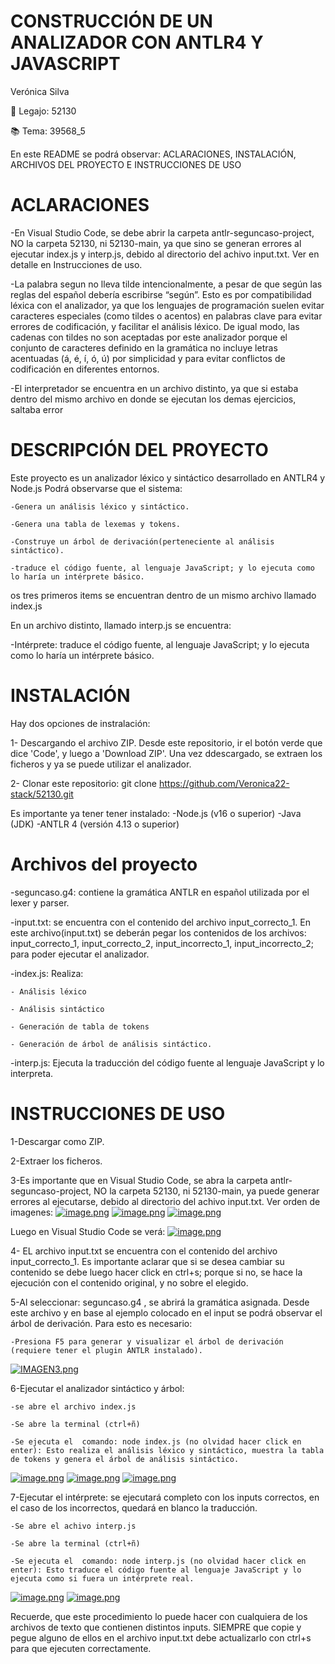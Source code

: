 # CONSTRUCCIÓN DE UN ANALIZADOR CON ANTLR4 Y JAVASCRIPT
Verónica Silva

📌 Legajo: 52130

📚 Tema: 39568_5

En este README se podrá observar: ACLARACIONES, INSTALACIÓN, ARCHIVOS DEL PROYECTO E INSTRUCCIONES DE USO

# ACLARACIONES

-En Visual Studio Code, se debe abrir la carpeta antlr-seguncaso-project, NO la carpeta 52130, ni 52130-main, ya que sino se generan errores al ejecutar index.js y interp.js, debido al directorio del achivo input.txt. Ver en detalle en Instrucciones de uso.

-La palabra  segun no lleva tilde intencionalmente, a pesar de que según las reglas del español debería escribirse “según”. Esto es por compatibilidad léxica con el analizador, ya que los lenguajes de programación suelen evitar caracteres especiales (como tildes o acentos) en palabras clave para evitar errores de codificación, y facilitar el análisis léxico. De igual modo, las cadenas con tildes no son aceptadas por este analizador porque el conjunto de caracteres definido en la gramática no incluye letras acentuadas (á, é, í, ó, ú) por simplicidad y para evitar conflictos de codificación en diferentes entornos.

-El interpretador se encuentra en un archivo distinto, ya que si estaba dentro del mismo archivo en donde se ejecutan los demas ejercicios, saltaba error

# DESCRIPCIÓN DEL PROYECTO
Este proyecto es un analizador léxico y sintáctico desarrollado en ANTLR4 y Node.js
Podrá observarse que el sistema:

	-Genera un análisis léxico y sintáctico.

	-Genera una tabla de lexemas y tokens.

	-Construye un árbol de derivación(perteneciente al análisis sintáctico).
 
 	-traduce el código fuente, al lenguaje JavaScript; y lo ejecuta como lo haría un intérprete básico.

os tres primeros items se encuentran dentro de un mismo archivo llamado index.js

En un archivo distinto, llamado interp.js se encuentra:

-Intérprete: traduce el código fuente, al lenguaje JavaScript; y lo ejecuta como lo haría un intérprete básico.


# INSTALACIÓN
Hay dos opciones de instralación:

1- Descargando el archivo ZIP. Desde este repositorio, ir el botón verde que dice 'Code', y luego a 'Download ZIP'.
Una vez ddescargado, se extraen los ficheros y ya se puede utilizar el analizador.

2- Clonar este repositorio: git clone https://github.com/Veronica22-stack/52130.git

Es importante ya tener tener instalado:
-Node.js (v16 o superior)
-Java (JDK)
-ANTLR 4 (versión 4.13 o superior)

# Archivos del proyecto
-seguncaso.g4: contiene la gramática ANTLR en español utilizada por el lexer y parser.

-input.txt: se encuentra con el contenido del archivo input_correcto_1. En este archivo(input.txt) se deberán pegar los contenidos de los archivos: input_correcto_1, input_correcto_2, input_incorrecto_1, input_incorrecto_2; para poder ejecutar el analizador.

-index.js: Realiza:

	- Análisis léxico
 
	- Análisis sintáctico
 
	- Generación de tabla de tokens
 
	- Generación de árbol de análisis sintáctico. 
 
 -interp.js: Ejecuta la traducción del código fuente al lenguaje JavaScript y lo interpreta.
 
# INSTRUCCIONES DE USO

1-Descargar como ZIP.

2-Extraer los ficheros.

3-Es importante que en Visual Studio Code, se abra la carpeta antlr-seguncaso-project, NO la carpeta 52130, ni 52130-main, ya puede generar errores al ejecutarse, debido al directorio del achivo input.txt. Ver orden de imagenes:
[![image.png](https://i.postimg.cc/j5VqCwgr/image.png)](https://postimg.cc/Ny4vzMvN)
[![image.png](https://i.postimg.cc/x8tbK1H1/image.png)](https://postimg.cc/8ff5GDt2)
[![image.png](https://i.postimg.cc/rpNydY58/image.png)](https://postimg.cc/v1DwkhPj)

Luego en Visual Studio Code se verá: 
[![image.png](https://i.postimg.cc/hvMwhJ44/image.png)](https://postimg.cc/y3gnb8S2)
 
4- EL archivo input.txt se encuentra con el contenido del archivo input_correcto_1. Es importante aclarar que si se desea cambiar su contenido se debe luego hacer click en ctrl+s; porque si no, se hace la ejecución con el contenido original, y no sobre el elegido.

5-Al seleccionar: seguncaso.g4 , se abrirá la gramática asignada.
Desde este archivo y en base al ejemplo colocado en el input se podrá observar el árbol de derivación. Para esto es necesario:
	
 	-Presiona F5 para generar y visualizar el árbol de derivación (requiere tener el plugin ANTLR instalado).
 [![IMAGEN3.png](https://i.postimg.cc/133b4084/IMAGEN3.png)](https://postimg.cc/2Vg0KZFf)
 
6-Ejecutar el analizador sintáctico y árbol:
	
 	-se abre el archivo index.js
 	
  	-Se abre la terminal (ctrl+ñ)
  	
   	-Se ejecuta el  comando: node index.js (no olvidad hacer click en enter): Esto realiza el análisis léxico y sintáctico, muestra la tabla de tokens y genera el árbol de análisis sintáctico.
   
[![image.png](https://i.postimg.cc/rwGWv7jT/image.png)](https://postimg.cc/DSZ8GjRp)
[![image.png](https://i.postimg.cc/ZKCKvqqn/image.png)](https://postimg.cc/7frypw0r)
[![image.png](https://i.postimg.cc/G3ZhYCTj/image.png)](https://postimg.cc/nMGJbNks)
 
7-Ejecutar el intérprete: se ejecutará completo con los inputs correctos, en  el caso de los incorrectos, quedará en blanco la traducción.
	
 	-Se abre el achivo interp.js
 	
  	-Se abre la terminal (ctrl+ñ)
  	
   	-Se ejecuta el  comando: node interp.js (no olvidad hacer click en enter): Esto traduce el código fuente al lenguaje JavaScript y lo ejecuta como si fuera un intérprete real.

[![image.png](https://i.postimg.cc/BZxmq7Mh/image.png)](https://postimg.cc/23SQGGpv)
[![image.png](https://i.postimg.cc/FK2npDyw/image.png)](https://postimg.cc/mcyw236S)

Recuerde, que este procedimiento lo puede hacer con cualquiera de los archivos de texto que contienen distintos inputs. SIEMPRE que copie y pegue alguno de ellos en el archivo input.txt debe actualizarlo con ctrl+s para que ejecuten correctamente.

